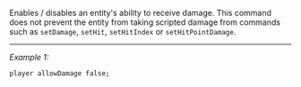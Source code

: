 Enables / disables an entity's ability to receive damage. This command does not prevent the entity from taking scripted damage from commands such as `setDamage`, `setHit`, `setHitIndex` or `setHitPointDamage`.


---
*Example 1:*
```sqf
player allowDamage false;
```